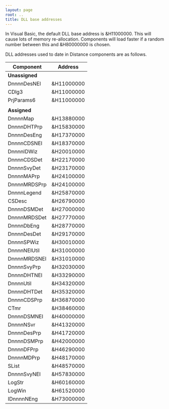 ```yaml
---
layout: page
root: ..
title: DLL base addresses
---
```


In Visual Basic, the default DLL base address is &H11000000. This will cause lots of memory re-allocation. Components will load faster if a random number between this and &H80000000 is chosen. 

DLL addresses used to date in Distance components are as follows.

| Component    | Address    |
| ------------ | ---------- |
|**Unassigned**|            |
| DnnnnDesNEI  | &H11000000 |
| CDlg3        | &H11000000 |
| PrjParams6   | &H11000000 |
|              |            |
| **Assigned** |            |
| DnnnnMap     | &H13880000 |
| DnnnnDHTPrp  | &H15830000 |
| DnnnnDesEng  | &H17370000 |
| DnnnnCDSNEI  | &H18370000 |
| DnnnnIDWiz   | &H20010000 |
| DnnnnCDSDet  | &H22170000 |
| DnnnnSvyDet  | &H23170000 |
| DnnnnMAPrp   | &H24100000 |
| DnnnnMRDSPrp | &H24100000 |
| DnnnnLegend  | &H25870000 |
| CSDesc       | &H26790000 |
| DnnnnDSMDet  | &H27000000 |
| DnnnnMRDSDet | &H27770000 |
| DnnnnDbEng   | &H28770000 |
| DnnnnDesDet  | &H29170000 |
| DnnnnSPWiz   | &H30010000 |
| DnnnnNEIUtil | &H31000000 |
| DnnnnMRDSNEI | &H31010000 |
| DnnnnSvyPrp  | &H32030000 |
| DnnnnDHTNEI  | &H33290000 |
| DnnnnUtil    | &H34320000 |
| DnnnnDHTDet  | &H35320000 |
| DnnnnCDSPrp  | &H36870000 |
| CTmr         | &H38460000 |
| DnnnnDSMNEI  | &H40000000 |
| DnnnnNSvr    | &H41320000 |
| DnnnnDesPrp  | &H41720000 |
| DnnnnDSMPrp  | &H42000000 |
| DnnnnDFPrp   | &H46290000 |
| DnnnnMDPrp   | &H48170000 |
| SList        | &H48570000 |
| DnnnnSvyNEI  | &H57830000 |
| LogStr       | &H60160000 |
| LogWin       | &H61520000 |
| IDnnnnNEng   | &H73000000 |
